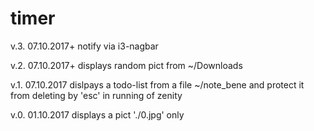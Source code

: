 # timer

v.3.  07.10.2017+ notify via i3-nagbar

v.2.  07.10.2017+ displays random pict from ~/Downloads

v.1.  07.10.2017  dislpays a todo-list from a file ~/note_bene and protect it from deleting by 'esc' in running of zenity

v.0.  01.10.2017  displays a pict './0.jpg' only
